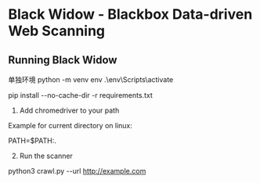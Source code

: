 # Black Widow - Blackbox Data-driven Web Scanning

## Running Black Widow

单独环境
python -m venv env
.\env\Scripts\activate

pip install --no-cache-dir -r requirements.txt

1. Add chromedriver to your path

Example for current directory on linux:

PATH=$PATH:.

2. Run the scanner

python3 crawl.py --url http://example.com


